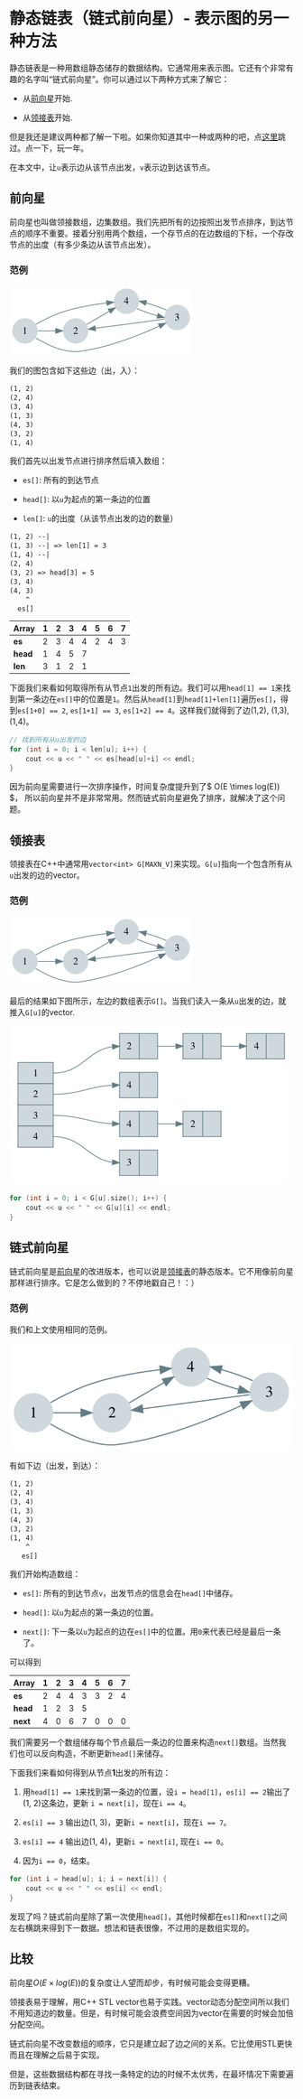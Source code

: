 # 静态链表（链式前向星）- 表示图的另一种方法


静态链表是一种用数组静态储存的数据结构。它通常用来表示图。它还有个非常有趣的名字叫“链式前向星”。你可以通过以下两种方式来了解它：

- 从[前向星](#前向星)开始.

- 从[领接表](#领接表)开始.

但是我还是建议两种都了解一下啦。如果你知道其中一种或两种的吧，点[这里](#链式前向星)跳过。点一下，玩一年。

在本文中，让`u`表示边从该节点出发，`v`表示边到达该节点。


## 前向星

前向星也叫做领接数组，边集数组。我们先把所有的边按照出发节点排序，到达节点的顺序不重要。接着分别用两个数组，一个存节点的在边数组的下标，一个存改节点的出度（有多少条边从该节点出发）。

### 范例

![example](static_linked_list_example.png)

我们的图包含如下这些边（出，入）：

```
(1, 2)
(2, 4)
(3, 4)
(1, 3)
(4, 3)
(3, 2)
(1, 4)
```

我们首先以出发节点进行排序然后填入数组：

- `es[]`: 所有的到达节点

- `head[]`: 以`u`为起点的第一条边的位置

- `len[]`: `u`的出度（从该节点出发的边的数量）

```
(1, 2) --|
(1, 3) --| => len[1] = 3
(1, 4) --|
(2, 4)
(3, 2) => head[3] = 5
(3, 4)
(4, 3)
    ^
  es[]
```

| Array | 1 | 2 | 3 | 4 | 5 | 6 | 7 |
| --- | --- | --- | --- | --- | --- | --- | --- |
| **es** | 2 | 3 | 4 | 4 | 2 | 4 | 3 |
| **head** | 1 | 4 | 5 | 7 |  |  |  |
| **len** | 3 | 1 | 2 | 1 |  |  |  |

下面我们来看如何取得所有从节点`1`出发的所有边。我们可以用`head[1] == 1`来找到第一条边在`es[]`中的位置是`1`。然后从`head[1]`到`head[1]+len[1]`遍历`es[]`，得到`es[1+0] == 2`, `es[1+1] == 3`, `es[1+2] == 4`。这样我们就得到了边(1,2), (1,3), (1,4)。

``` cpp
// 找到所有从u出发的边
for (int i = 0; i < len[u]; i++) {
    cout << u << " " << es[head[u]+i] << endl;
}
```

因为前向星需要进行一次排序操作，时间复杂度提升到了$ O(E \times log(E)) $， 所以前向星并不是非常常用。然而链式前向星避免了排序，就解决了这个问题。


## 领接表

领接表在C++中通常用`vector<int> G[MAXN_V]`来实现。`G[u]`指向一个包含所有从`u`出发的边的vector。

### 范例

![example](static_linked_list_example.png)

最后的结果如下图所示，左边的数组表示`G[]`。当我们读入一条从`u`出发的边，就推入`G[u]`的vector.

![list](static_linked_list_list.png)

``` cpp
for (int i = 0; i < G[u].size(); i++) {
    cout << u << " " << G[u][i] << endl;
}
```

## 链式前向星

链式前向星是[前向星](#前向星)的改进版本，也可以说是[领接表](#领接表)的静态版本。它不用像前向星那样进行排序。它是怎么做到的？不停地戳自己！：）

### 范例

我们和上文使用相同的范例。

![example](static_linked_list_example.svg)

有如下边（出发，到达）：

```
(1, 2)
(2, 4)
(3, 4)
(1, 3)
(4, 3)
(3, 2)
(1, 4)
    ^
   es[]
```

我们开始构造数组：

- `es[]`: 所有的到达节点`v`，出发节点的信息会在`head[]`中储存。

- `head[]`: 以`u`为起点的第一条边的位置。

- `next[]`: 下一条以`u`为起点的边在`es[]`中的位置。用`0`来代表已经是最后一条了。

可以得到

| Array | 1 | 2 | 3 | 4 | 5 | 6 | 7 |
| --- | --- | --- | --- | --- | --- | --- | --- |
| **es** | 2 | 4 | 4 | 3 | 3 | 2 | 4 |
| **head** | 1 | 2 | 3 | 5 | | | |
| **next** | 4 | 0 | 6 | 7 | 0 | 0 | 0 |

我们需要另一个数组储存每个节点最后一条边的位置来构造`next[]`数组。当然我们也可以反向构造，不断更新`head[]`来储存。


下面我们来看如何得到从节点**1**出发的所有边：

1. 用`head[1] == 1`来找到第一条边的位置，设`i = head[1]`，`es[i] == 2`输出了(1, 2)这条边，更新 `i = next[i]`，现在`i == 4`。

2. `es[i] == 3` 输出边(1, 3)，更新`i = next[i]`，现在`i == 7`。

3. `es[i] == 4` 输出边(1, 4)，更新`i = next[i]`, 现在`i == 0`。

4. 因为`i == 0`，结束。

``` cpp
for (int i = head[u]; i; i = next[i]) {
    cout << u << " " << es[i] << endl;
}
```

发现了吗？链式前向星除了第一次使用`head[]`，其他时候都在`es[]`和`next[]`之间左右横跳来得到下一数据。想法和链表很像，不过用的是数组实现的。

## 比较

前向星$O(E \times log(E))$的复杂度让人望而却步，有时候可能会变得更糟。

领接表易于理解，用C++ STL vector也易于实践。vector动态分配空间所以我们不用知道边的数量。但是，有时候可能会浪费空间因为vector在需要的时候会加倍分配空间。

链式前向星不改变数组的顺序，它只是建立起了边之间的关系。它比使用STL更快而且在理解之后易于实现。

但是，这些数据结构都在寻找一条特定的边的时候不太优秀，在最坏情况下需要遍历到链表结束。
